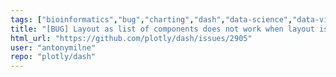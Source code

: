 ```yaml
---
tags: ["bioinformatics","bug","charting","dash","data-science","data-visualization","finance","flask","gui-framework","julia","jupyter","modeling","plotly","plotly-dash","productivity","python","r","react","rstats","technical-computing","web-app"]
title: "[BUG] Layout as list of components does not work when layout is a function"
html_url: "https://github.com/plotly/dash/issues/2905"
user: "antonymilne"
repo: "plotly/dash"
---
```



